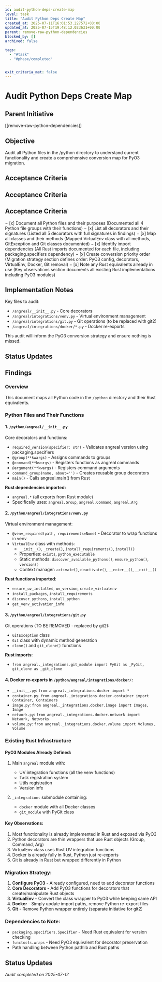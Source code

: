 ```yaml
---
id: audit-python-deps-create-map
level: task
title: "Audit Python Deps Create Map"
created_at: 2025-07-11T16:01:53.227572+00:00
updated_at: 2025-07-15T19:48:12.023631+00:00
parent: remove-raw-python-dependencies
blocked_by: []
archived: false

tags:
  - "#task"
  - "#phase/completed"


exit_criteria_met: false
---
```


# Audit Python Deps Create Map

## Parent Initiative

[[remove-raw-python-dependencies]]

## Objective

Audit all Python files in the /python directory to understand current functionality and create a comprehensive conversion map for PyO3 migration.

## Acceptance Criteria

## Acceptance Criteria

## Acceptance Criteria

− [x] Document all Python files and their purposes (Documented all 4 Python file groups with their functions)
− [x] List all decorators and their signatures (Listed all 5 decorators with full signatures in findings)
− [x] Map all classes and their methods (Mapped VirtualEnv class with all methods, GitException and Git classes documented)
− [x] Identify import dependencies (All Rust imports documented for each file, including packaging.specifiers dependency)
− [x] Create conversion priority order (Migration strategy section defines order: PyO3 config, decorators, VirtualEnv, Docker, Git removal)
− [x] Note any Rust equivalents already in use (Key observations section documents all existing Rust implementations including PyO3 modules)

## Implementation Notes

Key files to audit:
- `/angreal/__init__.py` - Core decorators
- `/angreal/integrations/venv.py` - Virtual environment management
- `/angreal/integrations/git.py` - Git operations (to be replaced with git2)
- `/angreal/integrations/docker/*.py` - Docker re-exports

This audit will inform the PyO3 conversion strategy and ensure nothing is missed.

## Status Updates

## Findings

### Overview
This document maps all Python code in the `/python` directory and their Rust equivalents.

### Python Files and Their Functions

#### 1. `/python/angreal/__init__.py`
Core decorators and functions:
- `required_version(specifier: str)` - Validates angreal version using packaging.specifiers
- `@group(**kwargs)` - Assigns commands to groups
- `@command(**kwargs)` - Registers functions as angreal commands
- `@argument(**kwargs)` - Registers command arguments
- `command_group(name, about='')` - Creates reusable group decorators
- `main()` - Calls angreal.main() from Rust

**Rust dependencies imported:**
- `angreal.*` (all exports from Rust module)
- Specifically uses: `angreal.Group`, `angreal.Command`, `angreal.Arg`

#### 2. `/python/angreal/integrations/venv.py`
Virtual environment management:
- `@venv_required(path, requirements=None)` - Decorator to wrap functions in venv
- `VirtualEnv` class with methods:
  - `__init__()`, `_create()`, `install_requirements()`, `install()`
  - Properties: `exists`, `python_executable`
  - Static methods: `discover_available_pythons()`, `ensure_python()`, `version()`
  - Context manager: `activate()`, `deactivate()`, `__enter__()`, `__exit__()`

**Rust functions imported:**
- `ensure_uv_installed`, `uv_version`, `create_virtualenv`
- `install_packages`, `install_requirements`
- `discover_pythons`, `install_python`
- `get_venv_activation_info`

#### 3. `/python/angreal/integrations/git.py`
Git operations (TO BE REMOVED - replaced by git2):
- `GitException` class
- `Git` class with dynamic method generation
- `clone()` and `git_clone()` functions

**Rust imports:**
- `from angreal._integrations.git_module import PyGit as _PyGit, git_clone as _git_clone`

#### 4. Docker re-exports in `/python/angreal/integrations/docker/`:
- `__init__.py`: `from angreal._integrations.docker import *`
- `container.py`: `from angreal._integrations.docker.container import Container, Containers`
- `image.py`: `from angreal._integrations.docker.image import Images, Image`
- `network.py`: `from angreal._integrations.docker.network import Network, Networks`
- `volume.py`: `from angreal._integrations.docker.volume import Volumes, Volume`

### Existing Rust Infrastructure

#### PyO3 Modules Already Defined:
1. Main `angreal` module with:
   - UV integration functions (all the venv functions)
   - Task registration system
   - Utils registration
   - Version info

2. `_integrations` submodule containing:
   - `docker` module with all Docker classes
   - `git_module` with PyGit class

#### Key Observations:
1. Most functionality is already implemented in Rust and exposed via PyO3
2. Python decorators are thin wrappers that use Rust objects (Group, Command, Arg)
3. VirtualEnv class uses Rust UV integration functions
4. Docker is already fully in Rust, Python just re-exports
5. Git is already in Rust but wrapped differently in Python

### Migration Strategy:
1. **Configure PyO3** - Already configured, need to add decorator functions
2. **Core Decorators** - Add PyO3 functions for decorators that create/manipulate Rust objects
3. **VirtualEnv** - Convert the class wrapper to PyO3 while keeping same API
4. **Docker** - Simply update import paths, remove Python re-export files
5. **Git** - Remove Python wrapper entirely (separate initiative for git2)

### Dependencies to Note:
- `packaging.specifiers.Specifier` - Need Rust equivalent for version checking
- `functools.wraps` - Need PyO3 equivalent for decorator preservation
- Path handling between Python pathlib and Rust paths

## Status Updates

*Audit completed on 2025-07-12*
